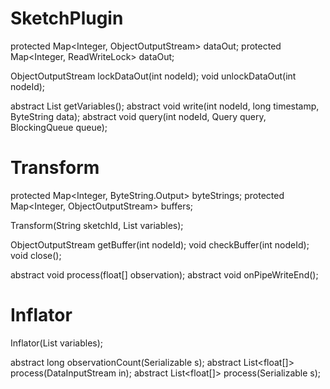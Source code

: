 # SketchPlugin
protected Map<Integer, ObjectOutputStream> dataOut;
protected Map<Integer, ReadWriteLock> dataOut;

ObjectOutputStream lockDataOut(int nodeId);
void unlockDataOut(int nodeId);

abstract List<Variable> getVariables();
abstract void write(int nodeId, long timestamp, ByteString data);
abstract void query(int nodeId, Query query, 
    BlockingQueue<Serializable> queue);

# Transform
protected Map<Integer, ByteString.Output> byteStrings;
protected Map<Integer, ObjectOutputStream> buffers;

Transform(String sketchId, List<Variable> variables);

ObjectOutputStream getBuffer(int nodeId);
void checkBuffer(int nodeId);
void close();

abstract void process(float[] observation);
abstract void onPipeWriteEnd();

# Inflator
Inflator(List<Variable> variables);

abstract long observationCount(Serializable s);
abstract List<float[]> process(DataInputStream in);
abstract List<float[]> process(Serializable s);
